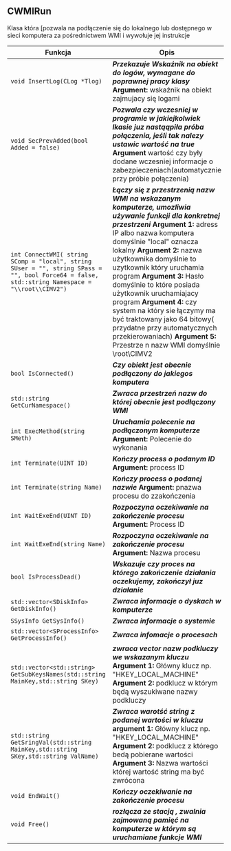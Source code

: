 ﻿## **CWMIRun**

Klasa która [pozwala na podłączenie się do lokalnego lub dostępnego w sieci komputera za pośrednictwem WMI i wywołuje jej instrukcje

| Funkcja                                  | Opis                                     |
| ---------------------------------------- | ---------------------------------------- |
| `void InsertLog(CLog *Tlog)`             | ***Przekazuje Wskaźnik na obiekt do logów, wymagane do poprawnej pracy klasy*** **Argument:** wskaźnik na obiekt zajmujacy się logami |
| `void SecPrevAdded(bool Added = false)`  | ***Pozwala czy wczesniej w programie w jakiejkolwiek lkasie juz nastąąpiła próba połączenia, jeśli tak nalezy ustawic wartość na true*** **Argument** wartość czy były dodane wczesniej informacje o zabezpieczeniach(automatycznie przy próbie połączenia) |
| `int ConnectWMI( string SComp = "local", string SUser = "", string SPass = "", bool Force64 = false, std::string Namespace = "\\root\\CIMV2")` | ***Łączy się z przestrzenią nazw WMI na wskazanym komputerze, umozliwia używanie funkcji dla konkretnej przestrzeni*** **Argument 1:** adress IP albo nazwa komputera domyślnie "local" oznacza lokalny **Argument 2:** nazwa użytkownika domyślnie to uzytkownik który uruchamia program **Argument 3:** Hasło domyślnie to które posiada użytkownik uruchamiajacy program **Argument 4:** czy system na który sie łączymy ma być traktowany jako 64 bitowy( przydatne przy automatycznych przekierowaniach) **Argument 5:** Przestrze n nazw WMI domyślnie \root\CIMV2 |
| `bool IsConnected()`                     | ***Czy obiekt jest obecnie podłączony do jakiegos komputera*** |
| `std::string GetCurNamespace()`          | ***Zwraca przestrzeń nazw do której obecnie jest podłączony WMI*** |
| `int ExecMethod(string SMeth)`           | ***Uruchamia polecenie na podłączonym komputerze*** **Argument:** Polecenie do wykonania |
| `int Terminate(UINT ID)`                 | ***Kończy process o podanym ID*** **Argument:** process ID |
| `int Terminate(string Name)`             | ***Kończy process o podanej nazwie*** **Argument:** pnazwa procesu do zzakończenia |
| `int WaitExeEnd(UINT ID)`                | ***Rozpoczyna oczekiwanie na zakończenie procesu*** **Argument:** Process ID |
| `int WaitExeEnd(string Name)`            | ***Rozpoczyna oczekiwanie na zakończenie procesu*** **Argument:** Nazwa procesu |
| `bool IsProcessDead()`                   | ***Wskazuje czy proces na którego zakończenie działania oczekujemy, zakończył juz działanie*** |
| `std::vector<SDiskInfo> GetDiskInfo()`   | ***Zwraca informacje o dyskach w komputerze*** |
| `SSysInfo GetSysInfo()`                  | ***Zwraca informacje o systemie***       |
| `std::vector<SProcessInfo> GetProcessInfo()` | ***Zwraca infomacje o procesach*** |
| `std::vector<std::string> GetSubKeysNames(std::string MainKey,std::string SKey)` | ***zwraca vector nazw podkluczy we wskazanym kluczu*** **Argument 1:** Główny klucz np. "HKEY_LOCAL_MACHINE" **Argument 2:** podklucz w którym będą wyszukiwane nazwy podkluczy |
| `std::string GetSringVal(std::string MainKey,std::string SKey,std::string ValName)` | ***Zwraca warotść string z podanej wartości w kluczu*** **argument 1:** Główny klucz np. "HKEY_LOCAL_MACHINE" **Argument 2:** podklucz z którego bedą pobierane wartości **Argument 3:** Nazwa wartości której wartość string ma być zwrócona |
| `void EndWait()`                         | ***Kończy oczekiwanie na zakończenie procesu*** |
| `void Free()`                            | ***rozłącza ze stacją , zwalnia zajmowaną pamięć na komputerze w którym są uruchamiane funkcje WMI*** | 